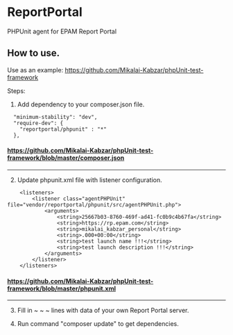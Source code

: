 ReportPortal
================
PHPUnit agent for EPAM Report Portal

How to use.
-------------

Use as an example: https://github.com/Mikalai-Kabzar/phpUnit-test-framework


Steps:
1) Add dependency to your composer.json file.
```
  "minimum-stability": "dev",
  "require-dev": {
    "reportportal/phpunit" : "*"
  },
```

#### https://github.com/Mikalai-Kabzar/phpUnit-test-framework/blob/master/composer.json
-------------
  
2) Update phpunit.xml file with listener configuration.

```
    <listeners>
        <listener class="agentPHPUnit" file="vendor/reportportal/phpunit/src/agentPHPUnit.php">
            <arguments>
                <string>25667b03-8760-469f-ad41-fc0b9c4b67fa</string>
                <string>https://rp.epam.com</string>
                <string>mikalai_kabzar_personal</string>
                <string>.000+00:00</string>
                <string>test launch name !!!</string>
                <string>test launch description !!!</string>
            </arguments>
        </listener>
    </listeners> 
```

#### https://github.com/Mikalai-Kabzar/phpUnit-test-framework/blob/master/phpunit.xml
-------------

3) Fill in <string> ~ ~ ~ </string> lines with data of your own Report Portal server.

4) Run command "composer update" to get dependencies.

